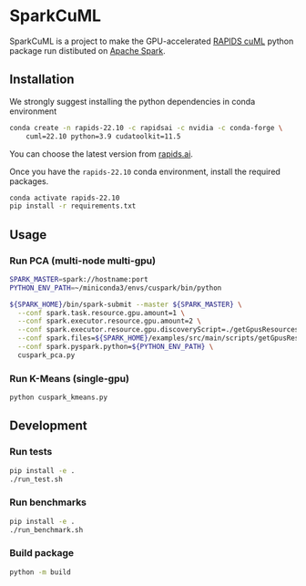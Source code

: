 # SparkCuML
SparkCuML is a project to make the GPU-accelerated [RAPIDS cuML](https://docs.rapids.ai/api/cuml/stable/) python package run distibuted on [Apache Spark](https://spark.apache.org/).

## Installation
We strongly suggest installing the python dependencies in conda environment
```bash
conda create -n rapids-22.10 -c rapidsai -c nvidia -c conda-forge \
    cuml=22.10 python=3.9 cudatoolkit=11.5
```

You can choose the latest version from [rapids.ai](https://rapids.ai/start.html#get-rapids).

Once you have the `rapids-22.10` conda environment, install the required packages.
```bash
conda activate rapids-22.10
pip install -r requirements.txt
```
## Usage
### Run PCA (multi-node multi-gpu)
```bash
SPARK_MASTER=spark://hostname:port
PYTHON_ENV_PATH=~/miniconda3/envs/cuspark/bin/python

${SPARK_HOME}/bin/spark-submit --master ${SPARK_MASTER} \
  --conf spark.task.resource.gpu.amount=1 \
  --conf spark.executor.resource.gpu.amount=2 \
  --conf spark.executor.resource.gpu.discoveryScript=./getGpusResources.sh \
  --conf spark.files=${SPARK_HOME}/examples/src/main/scripts/getGpusResources.sh \
  --conf spark.pyspark.python=${PYTHON_ENV_PATH} \
  cuspark_pca.py
```

### Run K-Means (single-gpu)
```bash
python cuspark_kmeans.py
```

## Development
### Run tests
```bash
pip install -e .
./run_test.sh
```

### Run benchmarks
```bash
pip install -e .
./run_benchmark.sh
```

### Build package
```bash
python -m build
```
